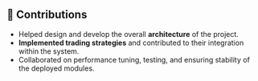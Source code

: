 ## 🧩 Contributions

- Helped design and develop the overall **architecture** of the project.  
- **Implemented trading strategies** and contributed to their integration within the system.  
- Collaborated on performance tuning, testing, and ensuring stability of the deployed modules.

